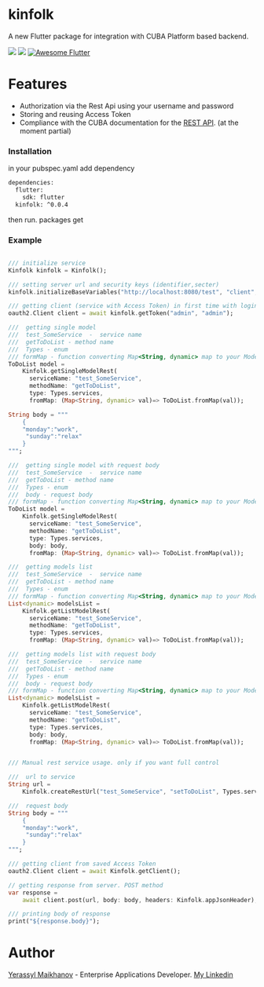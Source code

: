 # kinfolk

A new Flutter package for integration with CUBA Platform based backend.

<a href="https://github.com/yeras-is/core/blob/master/LICENSE"><img src="https://img.shields.io/badge/license-APACHE2.0-blue.svg?longCache=true&style=flat-square"></a>
   <a href="https://flutter.dev"><img src="https://img.shields.io/badge/Built%20for-Flutter-blue.svg?longCache=true&style=flat-square"></a>
  <a href="https://github.com/Solido/awesome-flutter">
   <img alt="Awesome Flutter" src="https://img.shields.io/badge/Awesome-Flutter-blue.svg?longCache=true&style=flat-square" />
</a>

# Features
  - Authorization via the Rest Api using your username and password
  - Storing and reusing Access Token
  - Compliance with the CUBA documentation for the [REST API](https://doc.cuba-platform.com/restapi-7.2/). (at the moment partial)

### Installation

in your pubspec.yaml add dependency

```sh
dependencies:
  flutter:
    sdk: flutter
  kinfolk: ^0.0.4
```
then run.  packages get

### Example 

```dart

/// initialize service
Kinfolk kinfolk = Kinfolk();

/// setting server url and security keys (identifier,secter)
kinfolk.initializeBaseVariables("http://localhost:8080/test", "client", "secret", Directory.current.path);

/// getting client (service with Access Token) in first time with login,password
oauth2.Client client = await kinfolk.getToken("admin", "admin");

///  getting single model
///  test_SomeService  -  service name 
///  getToDoList - method name
///  Types - enum
/// formMap - function converting Map<String, dynamic> map to your Model
ToDoList model =
    Kinfolk.getSingleModelRest(
      serviceName: "test_SomeService", 
      methodName: "getToDoList", 
      type: Types.services, 
      fromMap: (Map<String, dynamic> val)=> ToDoList.fromMap(val));

String body = """
    {
    "monday":"work",
     "sunday":"relax"
    }
""";

///  getting single model with request body
///  test_SomeService  -  service name 
///  getToDoList - method name
///  Types - enum
///  body - request body
/// formMap - function converting Map<String, dynamic> map to your Model
ToDoList model =
    Kinfolk.getSingleModelRest(
      serviceName: "test_SomeService", 
      methodName: "getToDoList", 
      type: Types.services, 
      body: body,
      fromMap: (Map<String, dynamic> val)=> ToDoList.fromMap(val));

///  getting models list
///  test_SomeService  -  service name 
///  getToDoList - method name
///  Types - enum
/// formMap - function converting Map<String, dynamic> map to your Model
List<dynamic> modelsList =
    Kinfolk.getListModelRest(
      serviceName: "test_SomeService", 
      methodName: "getToDoList", 
      type: Types.services, 
      fromMap: (Map<String, dynamic> val)=> ToDoList.fromMap(val));

///  getting models list with request body
///  test_SomeService  -  service name 
///  getToDoList - method name
///  Types - enum
///  body - request body
/// formMap - function converting Map<String, dynamic> map to your Model
List<dynamic> modelsList =
    Kinfolk.getListModelRest(
      serviceName: "test_SomeService", 
      methodName: "getToDoList", 
      type: Types.services, 
      body: body,
      fromMap: (Map<String, dynamic> val)=> ToDoList.fromMap(val));


/// Manual rest service usage. only if you want full control

///  url to service 
String url =
    Kinfolk.createRestUrl("test_SomeService", "setToDoList", Types.services);

///  request body 
String body = """
    {
    "monday":"work",
     "sunday":"relax"
    }
""";

/// getting client from saved Access Token
oauth2.Client client = await Kinfolk.getClient();

// getting response from server. POST method
var response =
    await client.post(url, body: body, headers: Kinfolk.appJsonHeader);

/// printing body of response
print("${response.body}");

```


# Author
[Yerassyl Maikhanov](https://yeras-is.github.io/) - Enterprise Applications Developer. [My Linkedin](https://www.linkedin.com/in/yerassyl-maikhanov-52558b185/)

